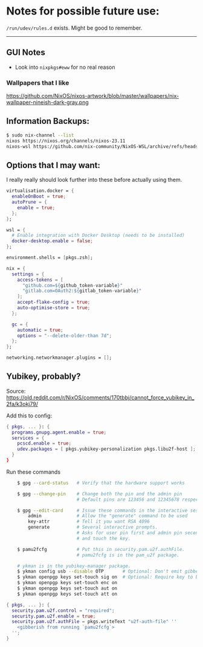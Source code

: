 # Notes for possible future use:

`/run/udev/rules.d` exists. Might be good to remember.

-------------------------------

## GUI Notes
  - Look into `nixpkgs#eww` for no real reason

### Wallpapers that I like
https://github.com/NixOS/nixos-artwork/blob/master/wallpapers/nix-wallpaper-nineish-dark-gray.png

## Information Backups:
```bash
$ sudo nix-channel --list
nixos https://nixos.org/channels/nixos-23.11
nixos-wsl https://github.com/nix-community/NixOS-WSL/archive/refs/heads/main.tar.gz
```

## Options that I may want:
I really really should look further into these before actually using them. 
```nix
virtualisation.docker = {
  enableOnBoot = true;
  autoPrune = {
    enable = true;
  };
};

wsl = {
  # Enable integration with Docker Desktop (needs to be installed)
  docker-desktop.enable = false;
};

environment.shells = [pkgs.zsh];

nix = {
  settings = {
    access-tokens = [
      "github.com=${github_token-variable}"
      "gitlab.com=OAuth2:${gitlab_token-variable}"
    ];
    accept-flake-config = true;
    auto-optimise-store = true;
  };

  gc = {
    automatic = true;
    options = "--delete-older-than 7d";
  };
};

networking.networkmanager.plugins = [];
```

## Yubikey, probably?
Source: https://old.reddit.com/r/NixOS/comments/170tbbj/cannot_force_yubikey_in_2fa/k3okj79/

Add this to config:
```nix
{ pkgs, ... }: {
  programs.gnupg.agent.enable = true;
  services = {
    pcscd.enable = true;
    udev.packages = [ pkgs.yubikey-personalization pkgs.libu2f-host ];
  }
}
```

Run these commands
```bash
    $ gpg --card-status   # Verify that the hardware support works

    $ gpg --change-pin    # Change both the pin and the admin pin
                          # Default pins are 123456 and 12345678 respectively

    $ gpg --edit-card     # Issue these commands in the interactive session:
        admin             # Allow the "generate" command to be used
        key-attr          # Tell it you want RSA 4096
        generate          # Several interactive prompts.
                          # Asks for user pin first and admin pin second.
                          # and touch the key.

    $ pamu2fcfg           # Put this in security.pam.u2f.authFile.
                          # pamu2fcfg is in the pam_u2f package.

    # ykman is in the yubikey-manager package.
    $ ykman config usb --disable OTP       # Optional: Don't emit gibberish when bumped.
    $ ykman openpgp keys set-touch sig on  # Optional: Require key to be touched on use
    $ ykman openpgp keys set-touch enc on
    $ ykman openpgp keys set-touch aut on
    $ ykman openpgp keys set-touch att on
```

```nix
{ pkgs, ... }: {
  security.pam.u2f.control = "required";
  security.pam.u2f.enable = true;
  security.pam.u2f.authFile = pkgs.writeText "u2f-auth-file" ''
    <gibberish from running `pamu2fcfg`>
  '';
}
```
